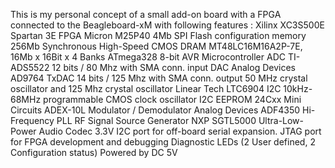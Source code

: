This is my personal concept of a small add-on board with a FPGA connected to the Beagleboard-xM with following features :
Xilinx XC3S500E Spartan 3E FPGA
Micron M25P40 4Mb SPI Flash configuration memory
256Mb Synchronous High-Speed CMOS DRAM MT48LC16M16A2P-7E, 16Mb x 16Bit x 4 Banks
ATmega328 8-bit AVR Microcontroller
ADC TI-ADS5522 12 bits / 80 Mhz with SMA conn. input
DAC Analog Devices AD9764 TxDAC 14 bits / 125 Mhz with SMA conn. output
50 MHz crystal oscillator and 125 Mhz crystal oscillator
Linear Tech LTC6904 I2C 10kHz-68MHz programmable CMOS clock oscillator
I2C EEPROM 24Cxx
Mini Circuits ADEX-10L Modulator / Demodulator 
Analog Devices ADF4350 Hi-Frequency PLL RF Signal Source Generator 
NXP SGTL5000 Ultra-Low-Power Audio Codec
3.3V I2C port for off-board serial expansion.
JTAG port for FPGA development and debugging
Diagnostic LEDs (2 User defined, 2 Configuration status)
Powered by DC 5V
